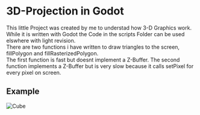 #  3D-Projection in Godot
This little Project was created by me to understad how 3-D Graphics work.  
While it is written with Godot the Code in the scripts Folder can be used elswhere with light revision.  
There are two functions i have written to draw triangles to the screen, fillPolygon and fillRasterizedPolygon.  
The first function is fast but doesnt implement a Z-Buffer. The second function implements a Z-Buffer but is very slow because it calls setPixel for every pixel on screen.
## Example
![Cube](https://github.com/LucaBeati1/Photos/blob/main/Cube.PNG)
